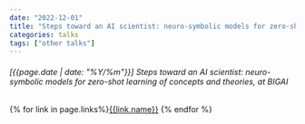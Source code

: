 ```yaml
---
date: "2022-12-01"
title: "Steps toward an AI scientist: neuro-symbolic models for zero-shot learning of concepts and theories, at BIGAI"
categories: talks
tags: ["other talks"]
---
```


###### [{{page.date | date: "%Y/%m"}}] Steps toward an AI scientist: neuro-symbolic models for zero-shot learning of concepts and theories, at BIGAI

{% for link in page.links%}<span class="badge bg-info"><a href="{{link.url}}">{{link.name}}</a></span> {% endfor %}
